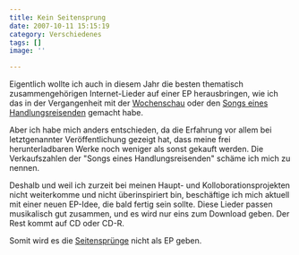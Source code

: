 ```yaml
---
title: Kein Seitensprung
date: 2007-10-11 15:15:19
category: Verschiedenes
tags: []
image: ''

---
```


Eigentlich wollte ich auch in diesem Jahr die besten thematisch zusammengehörigen Internet-Lieder auf einer EP herausbringen, wie ich das in der Vergangenheit mit der [Wochenschau](http://www.discogs.com/release/498080) oder den [Songs eines Handlungsreisenden](http://blog.nbp-online.de/2006/11/22/misanthrop-songs-eines-handlungsreisenden/) gemacht habe.  

  

Aber ich habe mich anders entschieden, da die Erfahrung vor allem bei letztgenannter Veröffentlichung gezeigt hat, dass meine frei herunterladbaren Werke noch weniger als sonst gekauft werden. Die Verkaufszahlen der "Songs eines Handlungsreisenden" schäme ich mich zu nennen.  

  

Deshalb und weil ich zurzeit bei meinen Haupt- und Kolloborationsprojekten nicht weiterkomme und nicht überinspiriert bin, beschäftige ich mich aktuell mit einer neuen EP-Idee, die bald fertig sein sollte. Diese Lieder passen musikalisch gut zusammen, und es wird nur eins zum Download geben. Der Rest kommt auf CD oder CD-R.  

  

Somit wird es die [Seitensprünge](http://www.misantropolis.de/?inc=downloads&/musik=11) nicht als EP geben.
